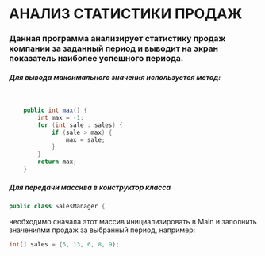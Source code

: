 # **АНАЛИЗ СТАТИСТИКИ ПРОДАЖ**
### Данная программа анализирует статистику продаж компании за заданный период и выводит на экран показатель наиболее успешного периода.
##### *Для вывода максимального значения используется метод:*
```java


    public int max() {
        int max = -1;
        for (int sale : sales) {
            if (sale > max) {
                max = sale;
            }
        }
        return max;
    }
```    

##### *Для передачи массива в конструктор класса*
```java
public class SalesManager {
```     
необходимо сначала этот массив инициализировать в Main и заполнить значениями продаж за выбранный период, например:
```java
int[] sales = {5, 13, 6, 8, 9};
```